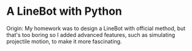 # A LineBot with Python

Origin: My homework was to design a LineBot with official method, but that's too boring so I added advanced features, such as simulating projectile motion, to make it more fascinating.



